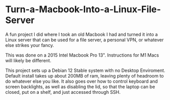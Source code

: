 # Turn-a-Macbook-Into-a-Linux-File-Server
A fun project I did where I took an old Macbook I had and turned it into a Linux server that can be used for a file server, a personal VPN, or whatever else strikes your fancy.

This was done on a 2015 Intel Macbook Pro 13". Instructions for M1 Macs will likely be different.

This project sets up a Debian 12 Stable system with no Desktop Enviroment. Default install takes up about 200MB of ram, leaving plenty of headroom to do whatever else you like.
It also goes over how to control keyboard and screen backlights, as well as disabling the lid, so that the laptop can be closed, put on a shelf, and just accessed through SSH.
